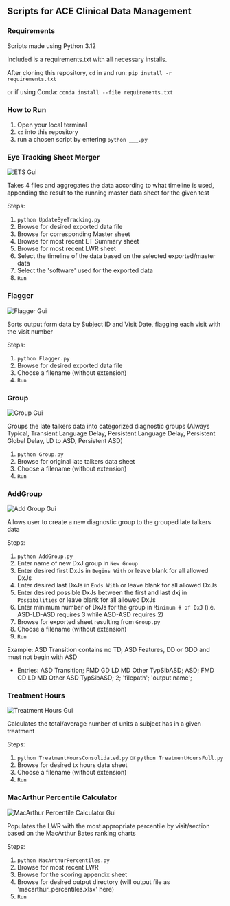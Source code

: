 ## Scripts for ACE Clinical Data Management

### Requirements

Scripts made using Python 3.12

Included is a requirements.txt with all necessary installs.

After cloning this repository, ```cd``` in and run:
```pip install -r requirements.txt```

or if using Conda:
```conda install --file requirements.txt```

### How to Run

1. Open your local terminal
2. ```cd``` into this repository
3. run a chosen script by entering ```python ___.py```

### Eye Tracking Sheet Merger

![ETS Gui](images/ets_gui.PNG)

Takes 4 files and aggregates the data according to what timeline is used, appending the result to the running master data sheet for the given test

Steps:
1. ```python UpdateEyeTracking.py```
2. Browse for desired exported data file
3. Browse for corresponding Master sheet
4. Browse for most recent ET Summary sheet
5. Browse for most recent LWR sheet
6. Select the timeline of the data based on the selected exported/master data
7. Select the 'software' used for the exported data
8. ```Run```

### Flagger

![Flagger Gui](images/flagger_gui.PNG)

Sorts output form data by Subject ID and Visit Date, flagging each visit with the visit number

Steps:
1. ```python Flagger.py```
2. Browse for desired exported data file
3. Choose a filename (without extension)
4. ```Run```

### Group

![Group Gui](images/group_gui.PNG)

Groups the late talkers data into categorized diagnostic groups (Always Typical, Transient Language Delay, Persistent Language Delay, Persistent Global Delay, LD to ASD, Persistent ASD)

1. ```python Group.py```
2. Browse for original late talkers data sheet
3. Choose a filename (without extension)
4. ```Run```

### AddGroup

![Add Group Gui](images/addgroup_gui.PNG)

Allows user to create a new diagnostic group to the grouped late talkers data

Steps:
1. ```python AddGroup.py```
2. Enter name of new DxJ group in ```New Group```
3. Enter desired first DxJs in ```Begins With``` or leave blank for all allowed DxJs
4. Enter desired last DxJs in ```Ends With``` or leave blank for all allowed DxJs
5. Enter desired possible DxJs between the first and last dxj in ```Possibilities``` or leave blank for all allowed DxJs
6. Enter minimum number of DxJs for the group in ```Minimum # of DxJ``` (i.e. ASD-LD-ASD requires 3 while ASD-ASD requires 2)
7. Browse for exported sheet resulting from ```Group.py```
8. Choose a filename (without extension)
9. ```Run```

Example: ASD Transition contains no TD, ASD Features, DD or GDD and must not begin with ASD
- Entries: ASD Transition; FMD GD LD MD Other TypSibASD; ASD; FMD GD LD MD Other ASD TypSibASD; 2; 'filepath'; 'output name';

### Treatment Hours

![Treatment Hours Gui](images/txhourscons_gui.PNG)

Calculates the total/average number of units a subject has in a given treatment

Steps:
1. ```python TreatmentHoursConsolidated.py``` or ```python TreatmentHoursFull.py```
2. Browse for desired tx hours data sheet
3. Choose a filename (without extension)
4. ```Run```

### MacArthur Percentile Calculator

![MacArthur Percentile Calculator Gui](images/macarthur_gui.PNG)

Populates the LWR with the most appropriate percentile by visit/section based on the MacArthur Bates ranking charts

Steps:
1. ```python MacArthurPercentiles.py```
2. Browse for most recent LWR
3. Browse for the scoring appendix sheet
4. Browse for desired output directory (will output file as 'macarthur_percentiles.xlsx' here)
4. ```Run```
